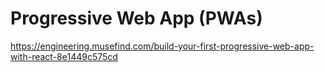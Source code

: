 # Progressive Web App (PWAs) 

https://engineering.musefind.com/build-your-first-progressive-web-app-with-react-8e1449c575cd
